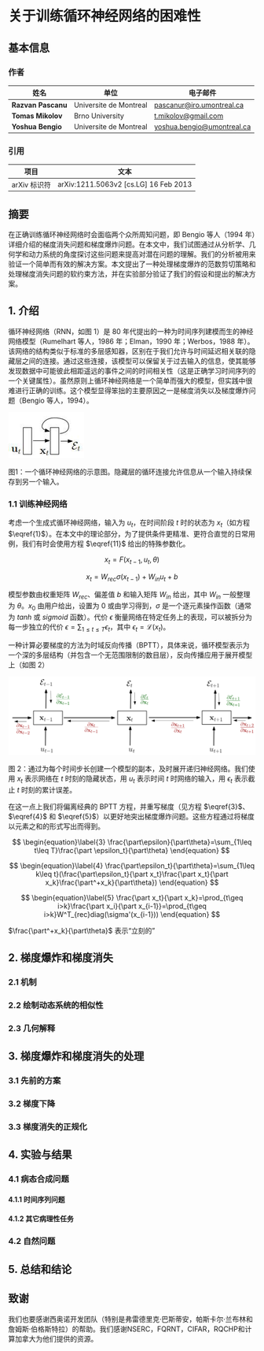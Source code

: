 # 关于训练循环神经网络的困难性

## 基本信息

### 作者

| 姓名               | 单位                   | 电子邮件                   |
| ------------------ | ---------------------- | -------------------------- |
| **Razvan Pascanu** | Universite de Montreal | pascanur@iro.umontreal.ca  |
| **Tomas Mikolov**  | Brno University        | t.mikolov@gmail.com        |
| **Yoshua Bengio**  | Universite de Montreal | yoshua.bengio@umontreal.ca |

### 引用

| 项目         | 文本                                  |
| ------------ | ------------------------------------- |
| arXiv 标识符 | arXiv:1211.5063v2 [cs.LG] 16 Feb 2013 |

## 摘要

在正确训练循环神经网络时会面临两个众所周知问题，即 Bengio 等人（1994 年）详细介绍的梯度消失问题和梯度爆炸问题。在本文中，我们试图通过从分析学、几何学和动力系统的角度探讨这些问题来提高对潜在问题的理解。我们的分析被用来验证一个简单而有效的解决方案。本文提出了一种处理梯度爆炸的范数剪切策略和处理梯度消失问题的软约束方法，并在实验部分验证了我们的假设和提出的解决方案。

## 1. 介绍

循环神经网络（RNN，如图 1）是 80 年代提出的一种为时间序列建模而生的神经网络模型（Rumelhart 等人，1986 年；Elman，1990 年；Werbos，1988 年）。该网络的结构类似于标准的多层感知器，区别在于我们允许与时间延迟相关联的隐藏层之间的连接。通过这些连接，该模型可以保留关于过去输入的信息，使其能够发现数据中可能彼此相距遥远的事件之间的时间相关性（这是正确学习时间序列的一个关键属性）。虽然原则上循环神经网络是一个简单而强大的模型，但实践中很难进行正确的训练。这个模型显得笨拙的主要原因之一是梯度消失以及梯度爆炸问题（Bengio 等人，1994）。

![image-20240305130953312](./assets/image-20240305130953312.png)

图1：一个循环神经网络的示意图。隐藏层的循环连接允许信息从一个输入持续保存到另一个输入。

### 1.1 训练神经网络

考虑一个生成式循环神经网络，输入为 $u_t$，在时间阶段 $t$ 时的状态为 $x_t$（如方程 $\eqref{1}$）。在本文中的理论部分，为了提供条件更精准、更符合直觉的日常用例，我们有时会使用方程 $\eqref{11}$ 给出的特殊参数化。

$$
\begin{equation}\label{1}
	x_t = F(x_{t-1}, u_t, \theta)
\end{equation}
$$

$$
\begin{equation}\label{2}
	x_t = W_{rec}\sigma(x_{t-1})+W_{in}u_t+b
\end{equation}
$$

模型参数由权重矩阵 $W_{rec}$、偏差值 $b$ 和输入矩阵 $W_{in}$ 给出，其中 $W_{in}$ 一般整理为 $\theta$。$x_0$ 由用户给出，设置为 0 或由学习得到，$\sigma$ 是一个逐元素操作函数（通常为 $tanh$ 或 $sigmoid$ 函数）。代价 $\epsilon$ 衡量网络在特定任务上的表现，可以被拆分为每一步独立的代价 $\epsilon = \sum_{1\leq t\leq T}\epsilon_t$，其中 $\epsilon_t = \mathcal{L}(x_t)$。

一种计算必要梯度的方法为时域反向传播（BPTT），具体来说，循环模型表示为一个深的多层结构（并包含一个无范围限制的数目层），反向传播应用于展开模型上（如图 2）

![IMG_0429](./assets/IMG_0429.jpg)

图 2：通过为每个时间步长创建一个模型的副本，及时展开递归神经网络。我们使用 $x_t$ 表示网络在 $t$ 时刻的隐藏状态，用 $u_t$ 表示时间 $t$ 时网络的输入，用 $\epsilon_t$ 表示截止 $t$ 时刻的累计误差。

在这一点上我们将偏离经典的 BPTT 方程，并重写梯度（见方程 $\eqref{3}$、$\eqref{4}$ 和 $\eqref{5}$）以更好地突出梯度爆炸问题。这些方程通过将梯度以元素之和的形式写出而得到。

$$
\begin{equation}\label{3}
	\frac{\part\epsilon}{\part\theta}=\sum_{1\leq t\leq T}\frac{\part \epsilon_t}{\part\theta}
\end{equation}
$$

$$
\begin{equation}\label{4}
	\frac{\part\epsilon_t}{\part\theta}=\sum_{1\leq k\leq t}(\frac{\part\epsilon_t}{\part x_t}\frac{\part x_t}{\part x_k}\frac{\part^+x_k}{\part\theta})
\end{equation}
$$

$$
\begin{equation}\label{5}
	\frac{\part x_t}{\part x_k}=\prod_{t\geq i>k}\frac{\part x_i}{\part x_{i-1}}=\prod_{t\geq i>k}W^T_{rec}diag(\sigma'(x_{i-1}))
\end{equation}
$$

$\frac{\part^+x_k}{\part\theta}$ 表示“立刻的”

## 2. 梯度爆炸和梯度消失

### 2.1 机制

### 2.2 绘制动态系统的相似性

### 2.3 几何解释

## 3. 梯度爆炸和梯度消失的处理

### 3.1 先前的方案

### 3.2 梯度下降

### 3.3 梯度消失的正规化

## 4. 实验与结果

### 4.1 病态合成问题

#### 4.1.1 时间序列问题

#### 4.1.2 其它病理性任务

### 4.2 自然问题

## 5. 总结和结论

## 致谢

我们也要感谢西奥诺开发团队（特别是弗雷德里克·巴斯蒂安，帕斯卡尔·兰布林和詹姆斯·伯格斯特拉）的帮助。我们感谢NSERC，FQRNT，CIFAR，RQCHP和计算加拿大为他们提供的资源。
